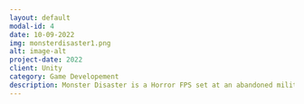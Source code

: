 ```yaml
---
layout: default
modal-id: 4
date: 10-09-2022
img: monsterdisaster1.png
alt: image-alt
project-date: 2022
client: Unity
category: Game Developement
description: Monster Disaster is a Horror FPS set at an abandoned military facility where alien monster have taken over. You must get to the basement of the abandon facilities while managing your diminishing flashlight and conserve ammunition to defeat any enemies you may encounter along the way.
---
```

